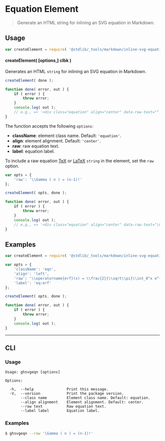 <!--

@license Apache-2.0

Copyright (c) 2018 The Stdlib Authors.

Licensed under the Apache License, Version 2.0 (the "License");
you may not use this file except in compliance with the License.
You may obtain a copy of the License at

   http://www.apache.org/licenses/LICENSE-2.0

Unless required by applicable law or agreed to in writing, software
distributed under the License is distributed on an "AS IS" BASIS,
WITHOUT WARRANTIES OR CONDITIONS OF ANY KIND, either express or implied.
See the License for the specific language governing permissions and
limitations under the License.

-->

# Equation Element

> Generate an HTML string for inlining an SVG equation in Markdown.

<!-- Section to include introductory text. Make sure to keep an empty line after the intro `section` element and another before the `/section` close. -->

<section class="intro">

</section>

<!-- /.intro -->

<!-- Package usage documentation. -->

<section class="usage">

## Usage

```javascript
var createElement = require( '@stdlib/_tools/markdown/inline-svg-equation' );
```

#### createElement( \[options,] clbk )

Generates an HTML `string` for inlining an SVG equation in Markdown.

```javascript
createElement( done );

function done( error, out ) {
    if ( error ) {
        throw error;
    }
    console.log( out );
    // e.g., => '<div class="equation" align="center" data-raw-text="" data-equation="">\n    <svg xmlns:xlink="http://www.w3.org/1999/xlink" width="0" height="0.343ex" style="vertical-align: -0.171ex;" viewBox="0 -73.8 0 147.5" role="img" focusable="false" xmlns="http://www.w3.org/2000/svg" aria-labelledby="MathJax-SVG-1-Title"><title id="MathJax-SVG-1-Title"></title><defs aria-hidden="true"></defs><g stroke="currentColor" fill="currentColor" stroke-width="0" transform="matrix(1 0 0 -1 0 0)" aria-hidden="true"></g></svg>\n</div>'
}
```

The function accepts the following `options`:

-   **className**: element class name. Default: `'equation'`.
-   **align**: element alignment. Default: `'center'`.
-   **raw**: raw equation text.
-   **label**: equation label.

To include a raw equation [TeX][tex] or [LaTeX][latex] `string` in the element, set the `raw` option.

```javascript
var opts = {
    'raw': '\\Gamma ( n ) = (n-1)!'
};

createElement( opts, done );

function done( error, out ) {
    if ( error ) {
        throw error;
    }
    console.log( out );
    // e.g., => '<div class="equation" align="center" data-raw-text="\Gamma ( n ) = (n-1)!" data-equation=""> ... </div>'
}
```

</section>

<!-- /.usage -->

<!-- Package usage notes. Make sure to keep an empty line after the `section` element and another before the `/section` close. -->

<section class="notes">

</section>

<!-- /.notes -->

<!-- Package usage examples. -->

<section class="examples">

## Examples

<!-- eslint no-undef: "error" -->

```javascript
var createElement = require( '@stdlib/_tools/markdown/inline-svg-equation' );

var opts = {
    'className': 'eqn',
    'align': 'left',
    'raw': '\\operatorname{erf}(x) = \\frac{2}{\\sqrt\\pi}\\int_0^x e^{-t^2}\\,\\mathrm dt',
    'label': 'eq:erf'
};

createElement( opts, done );

function done( error, out ) {
    if ( error ) {
        throw error;
    }
    console.log( out );
}
```

</section>

<!-- /.examples -->

* * *

<section class="cli">

## CLI

<!-- CLI usage documentation. -->

<section class="usage">

### Usage

```text
Usage: ghsvgeqn [options]

Options:

  -h,  --help               Print this message.
  -V,  --version            Print the package version.
       --class name         Element class name. Default: equation.
       --align alignment    Element alignment. Default: center.
       --raw text           Raw equation text.
       --label label        Equation label.
```

</section>

<!-- /.usage -->

<!-- CLI usage notes. Make sure to keep an empty line after the `section` element and another before the `/section` close. -->

<section class="notes">

</section>

<!-- /.notes -->

<!-- CLI usage examples. -->

<section class="examples">

### Examples

```bash
$ ghsvgeqn --raw '\Gamma ( n ) = (n-1)!'
```

</section>

<!-- /.examples -->

</section>

<!-- /.cli -->

<!-- Section to include cited references. If references are included, add a horizontal rule *before* the section. Make sure to keep an empty line after the `section` element and another before the `/section` close. -->

<section class="references">

</section>

<!-- /.references -->

<!-- Section for related `stdlib` packages. Do not manually edit this section, as it is automatically populated. -->

<section class="related">

</section>

<!-- /.related -->

<!-- Section for all links. Make sure to keep an empty line after the `section` element and another before the `/section` close. -->

<section class="links">

[tex]: https://en.wikipedia.org/wiki/TeX

[latex]: https://en.wikipedia.org/wiki/LaTeX

</section>

<!-- /.links -->
